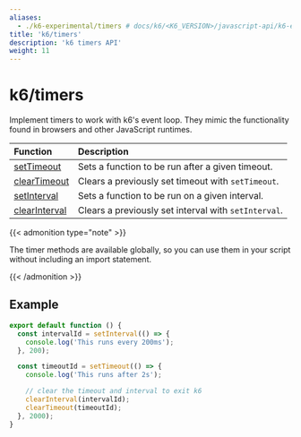 ```yaml
---
aliases:
  - ./k6-experimental/timers # docs/k6/<K6_VERSION>/javascript-api/k6-experimental/timers
title: 'k6/timers'
description: 'k6 timers API'
weight: 11
---
```


# k6/timers

Implement timers to work with k6's event loop. They mimic the functionality found in browsers and other JavaScript runtimes.

| Function                                                                      | Description                                          |
| :---------------------------------------------------------------------------- | :--------------------------------------------------- |
| [setTimeout](https://developer.mozilla.org/en-US/docs/Web/API/setTimeout)     | Sets a function to be run after a given timeout.     |
| [clearTimeout](https://developer.mozilla.org/en-US/docs/Web/API/clearTimeout) | Clears a previously set timeout with `setTimeout`.   |
| [setInterval](https://developer.mozilla.org/en-US/docs/Web/API/setInterval)   | Sets a function to be run on a given interval.       |
| [clearInterval](https://developer.mozilla.org/en-US/docs/Web/API/setInterval) | Clears a previously set interval with `setInterval`. |

{{< admonition type="note" >}}

The timer methods are available globally, so you can use them in your script without including an import statement.

{{< /admonition >}}

## Example

```javascript
export default function () {
  const intervalId = setInterval(() => {
    console.log('This runs every 200ms');
  }, 200);

  const timeoutId = setTimeout(() => {
    console.log('This runs after 2s');

    // clear the timeout and interval to exit k6
    clearInterval(intervalId);
    clearTimeout(timeoutId);
  }, 2000);
}
```
